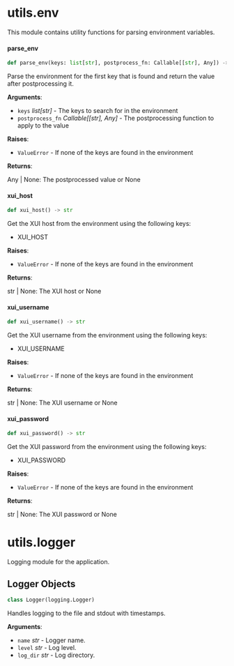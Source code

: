 <a id="utils.env"></a>

# utils.env

This module contains utility functions for parsing environment variables.

<a id="utils.env.parse_env"></a>

#### parse\_env

```python
def parse_env(keys: list[str], postprocess_fn: Callable[[str], Any]) -> Any
```

Parse the environment for the first key that is found and return the value after
postprocessing it.

**Arguments**:

- `keys` _list[str]_ - The keys to search for in the environment
- `postprocess_fn` _Callable[[str], Any]_ - The postprocessing function to apply to the value
  

**Raises**:

- `ValueError` - If none of the keys are found in the environment
  

**Returns**:

  Any | None: The postprocessed value or None

<a id="utils.env.xui_host"></a>

#### xui\_host

```python
def xui_host() -> str
```

Get the XUI host from the environment using the following keys:
- XUI_HOST

**Raises**:

- `ValueError` - If none of the keys are found in the environment
  

**Returns**:

  str | None: The XUI host or None

<a id="utils.env.xui_username"></a>

#### xui\_username

```python
def xui_username() -> str
```

Get the XUI username from the environment using the following keys:
- XUI_USERNAME

**Raises**:

- `ValueError` - If none of the keys are found in the environment
  

**Returns**:

  str | None: The XUI username or None

<a id="utils.env.xui_password"></a>

#### xui\_password

```python
def xui_password() -> str
```

Get the XUI password from the environment using the following keys:
- XUI_PASSWORD

**Raises**:

- `ValueError` - If none of the keys are found in the environment
  

**Returns**:

  str | None: The XUI password or None

<a id="utils.logger"></a>

# utils.logger

Logging module for the application.

<a id="utils.logger.Logger"></a>

## Logger Objects

```python
class Logger(logging.Logger)
```

Handles logging to the file and stdout with timestamps.

**Arguments**:

- `name` _str_ - Logger name.
- `level` _str_ - Log level.
- `log_dir` _str_ - Log directory.


